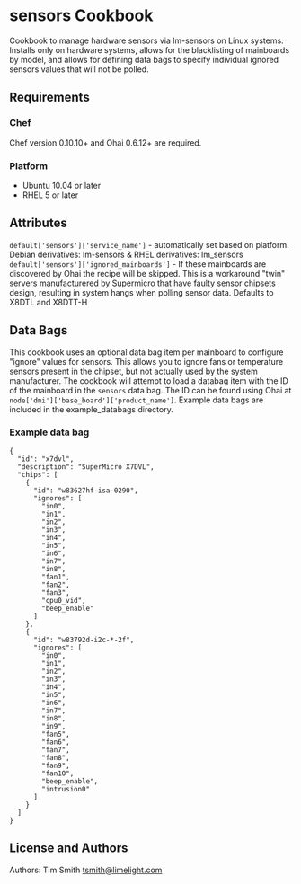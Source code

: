 sensors Cookbook
================
Cookbook to manage hardware sensors via lm-sensors on Linux systems.  Installs only on hardware systems, allows for the blacklisting of mainboards by model, and allows for defining data bags to specify individual ignored sensors values that will not be polled. 


Requirements
------------
### Chef
Chef version 0.10.10+ and Ohai 0.6.12+ are required.

### Platform
* Ubuntu 10.04 or later
* RHEL 5 or later


Attributes
----------
`default['sensors']['service_name']` - automatically set based on platform. Debian derivatives: lm-sensors & RHEL derivatives: lm_sensors
`default['sensors']['ignored_mainboards']` - If these mainboards are discovered by Ohai the recipe will be skipped.  This is a workaround "twin" servers manufacturered by Supermicro that have faulty sensor chipsets design, resulting in system hangs when polling sensor data.  Defaults to X8DTL and X8DTT-H 

Data Bags
---------

This cookbook uses an optional data bag item per mainboard to configure "ignore" values for sensors. This allows you to ignore fans or temperature sensors present in the chipset, but not actually used by the system manufacturer.  The cookbook will attempt to load a databag item with the ID of the mainboard in the `sensors` data bag.  The ID can be found using Ohai at `node['dmi']['base_board']['product_name']`.  Example data bags are included in the example_databags directory.

### Example data bag
```
{
  "id": "x7dvl",
  "description": "SuperMicro X7DVL",
  "chips": [
    {
      "id": "w83627hf-isa-0290",
      "ignores": [
        "in0",
        "in1",
        "in2",
        "in3",
        "in4",
        "in5",
        "in6",
        "in7",
        "in8",
        "fan1",
        "fan2",
        "fan3",
        "cpu0_vid",
        "beep_enable"
      ]
    },
    {
      "id": "w83792d-i2c-*-2f",
      "ignores": [
        "in0",
        "in1",
        "in2",
        "in3",
        "in4",
        "in5",
        "in6",
        "in7",
        "in8",
        "in9",
        "fan5",
        "fan6",
        "fan7",
        "fan8",
        "fan9",
        "fan10",
        "beep_enable",
        "intrusion0"
      ]
    }
  ]
}
```

License and Authors
-------------------
Authors: Tim Smith <tsmith@limelight.com>
